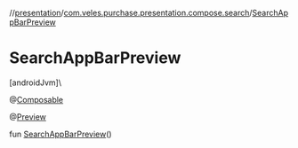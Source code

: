 //[presentation](../../index.md)/[com.veles.purchase.presentation.compose.search](index.md)/[SearchAppBarPreview](-search-app-bar-preview.md)

# SearchAppBarPreview

[androidJvm]\

@[Composable](https://developer.android.com/reference/kotlin/androidx/compose/runtime/Composable.html)

@[Preview](https://developer.android.com/reference/kotlin/androidx/compose/ui/tooling/preview/Preview.html)

fun [SearchAppBarPreview](-search-app-bar-preview.md)()
